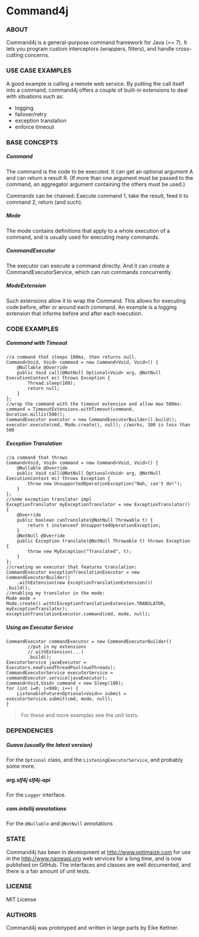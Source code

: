 # Command4j

### ABOUT
Command4j is a general-purpose command framework for Java (>= 7).
It lets you program custom interceptors (wrappers, filters), and handle cross-cutting concerns.

### USE CASE EXAMPLES

A good example is calling a remote web service. By putting the call itself into a command,
command4j offers a couple of built-in extensions to deal with situations such as:

* logging
* failover/retry
* exception translation
* enforce timeout


### BASE CONCEPTS

##### Command

The command is the code to be executed. It can get an optional argument A and
can return a result R. (If more than one argument must be passed to the command,
an aggregator argument containing the others must be used.)

Commands can be chained: Execute command 1, take the result, feed it to command 2, return (and such).

##### Mode

The mode contains definitions that apply to a whole execution of a command, and is usually
used for executing many commands.

##### CommandExecutor

The executor can execute a command directly. And it can create a CommandExecutorService, which
can run commands concurrently.

##### ModeExtension

Such extensions allow it to wrap the Command. This allows for executing code before, after or
around each command. An example is a logging extension that informs before and after each execution.



### CODE EXAMPLES

##### Command with Timeout

    //a command that sleeps 100ms, then returns null.
    Command<Void, Void> command = new Command<Void, Void>() {
        @Nullable @Override
        public Void call(@NotNull Optional<Void> arg, @NotNull ExecutionContext ec) throws Exception {
            Thread.sleep(100);
            return null;
        }
    };
    //wrap the command with the timeout extension and allow max 500ms:
    command = TimeoutExtensions.withTimeout(command, Duration.millis(500));
    CommandExecutor executor = new CommandExecutorBuilder().build();
    executor.execute(cmd, Mode.create(), null); //works, 100 is less than 500


##### Exception Translation

    //a command that throws
    Command<Void, Void> command = new Command<Void, Void>() {
        @Nullable @Override
        public Void call(@NotNull Optional<Void> arg, @NotNull ExecutionContext ec) throws Exception {
            throw new UnsupportedOperationException("Nah, can't do!");
        }
    };
    //some exception translator impl
    ExceptionTranslator myExceptionTranslator = new ExceptionTranslator() {
        @Override
        public boolean canTranslate(@NotNull Throwable t) {
            return t instanceof UnsupportedOperationException;
        }
        @NotNull @Override
        public Exception translate(@NotNull Throwable t) throws Exception {
            throw new MyException("Translated", t);
        }
    };
    //creating an executor that features translation:
    CommandExecutor exceptionTranslationExecutor = new CommandExecutorBuilder()
        .withExtension(new ExceptionTranslationExtension())
    .build();
    //enabling my translator in the mode:
    Mode mode = Mode.create().with(ExceptionTranslationExtension.TRANSLATOR, myExceptionTranslator);
    exceptionTranslationExecutor.command(cmd, mode, null);


##### Using an Executor Service

    CommandExecutor commandExecutor = new CommandExecutorBuilder()
            //put in my extensions
            //.withExtension(...)
            .build();
    ExecutorService javaExecutor = Executors.newFixedThreadPool(numThreads);
    CommandExecutorService executorService = commandExecutor.service(javaExecutor);
    Command<Void,Void> command = new Sleep(100);
    for (int i=0; i<999; i++) {
        ListenableFuture<Optional<Void>> submit = executorService.submit(cmd, mode, null);
    }


> For these and more examples see the unit tests.



### DEPENDENCIES

##### Guava (usually the latest version)
For the `Optional` class, and the `ListeningExecutorService`, and probably some more.

##### org.slf4j slf4j-api
For the `Logger` interface.

##### com.intellij annotations
For the `@Nullable` and `@NotNull` annotations


### STATE

Command4j has been in development at http://www.optimaize.com for use in the http://www.nameapi.org web services for a long time, and is now published on GitHub.
The interfaces and classes are well documented, and there is a fair amount of unit tests.


### LICENSE

MIT License


### AUTHORS

Command4j was prototyped and written in large parts by Eike Kettner.
